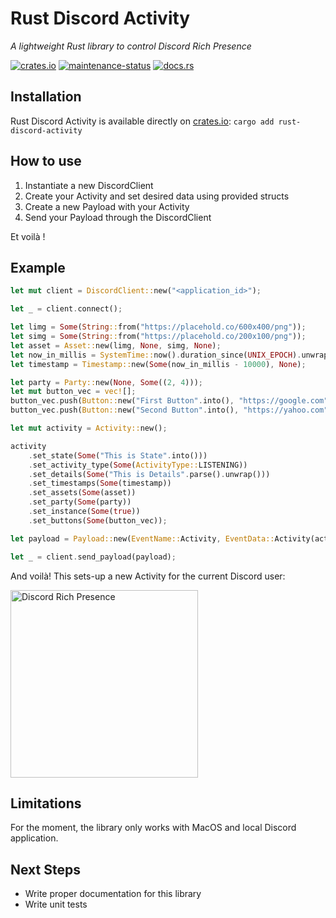 # Rust Discord Activity
_A lightweight Rust library to control Discord Rich Presence_

[![crates.io](https://img.shields.io/crates/v/rust-discord-activity.svg)](https://crates.io/crates/rust-discord-activity)
[![maintenance-status](https://img.shields.io/badge/maintenance-actively--developed-brightgreen.svg)](https://crates.io/crates/rust-discord-activity)
[![docs.rs](https://img.shields.io/docsrs/rust-discord-activity)](https://docs.rs/rust-discord-activity/latest)

## Installation
Rust Discord Activity is available directly on [crates.io](https://crates.io/crates/rust-discord-activity):
`cargo add rust-discord-activity`

## How to use
1. Instantiate a new DiscordClient
2. Create your Activity and set desired data using provided structs 
3. Create a new Payload with your Activity 
4. Send your Payload through the DiscordClient

Et voilà !

## Example
```rust
let mut client = DiscordClient::new("<application_id>");

let _ = client.connect();

let limg = Some(String::from("https://placehold.co/600x400/png"));
let simg = Some(String::from("https://placehold.co/200x100/png"));
let asset = Asset::new(limg, None, simg, None);
let now_in_millis = SystemTime::now().duration_since(UNIX_EPOCH).unwrap().as_millis();
let timestamp = Timestamp::new(Some(now_in_millis - 10000), None);

let party = Party::new(None, Some((2, 4)));
let mut button_vec = vec![];
button_vec.push(Button::new("First Button".into(), "https://google.com".into()));
button_vec.push(Button::new("Second Button".into(), "https://yahoo.com".into()));

let mut activity = Activity::new();

activity
    .set_state(Some("This is State".into()))
    .set_activity_type(Some(ActivityType::LISTENING))
    .set_details(Some("This is Details".parse().unwrap()))
    .set_timestamps(Some(timestamp))
    .set_assets(Some(asset))
    .set_party(Some(party))
    .set_instance(Some(true))
    .set_buttons(Some(button_vec));

let payload = Payload::new(EventName::Activity, EventData::Activity(activity));

let _ = client.send_payload(payload);

```

And voilà! This sets-up a new Activity for the current Discord user:

<img alt="Discord Rich Presence" src="https://imgur.com/gf9pOen.png" width="300"/>

## Limitations
For the moment, the library only works with MacOS and local Discord application.

## Next Steps
- Write proper documentation for this library
- Write unit tests
